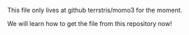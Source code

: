 This file only lives at github terrstris/momo3 for the moment.

We will learn how to get the file from this repository now!
